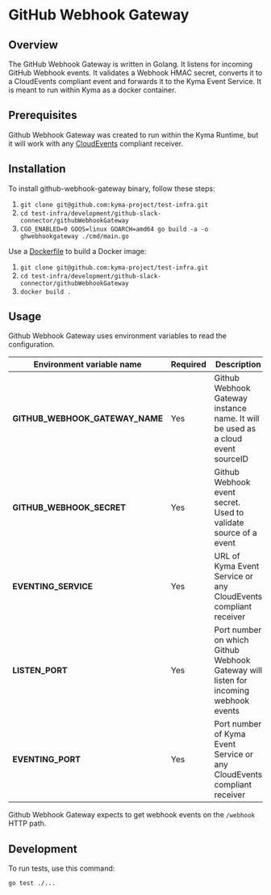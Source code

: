 # GitHub Webhook Gateway

## Overview

The GitHub Webhook Gateway is written in Golang. It listens for incoming GitHub Webhook events. It validates a Webhook HMAC secret, converts it to a CloudEvents compliant event and forwards it to the Kyma Event Service. It is meant to run within Kyma as a docker container.

## Prerequisites

Github Webhook Gateway was created to run within the Kyma Runtime, but it will work with any [CloudEvents](https://github.com/cloudevents/spec/blob/v1.0/spec.md) compliant receiver.

## Installation

To install github-webhook-gateway binary, follow these steps:

1. `git clone git@github.com:kyma-project/test-infra.git`
2. `cd test-infra/development/github-slack-connector/githubWebhookGateway`
3. `CGO_ENABLED=0 GOOS=linux GOARCH=amd64 go build -a -o ghwebhookgateway ./cmd/main.go`

Use a [Dockerfile](Dockerfile) to build a Docker image:

1. `git clone git@github.com:kyma-project/test-infra.git`
2. `cd test-infra/development/github-slack-connector/githubWebhookGateway`
3. `docker build .`

## Usage

Github Webhook Gateway uses environment variables to read the configuration.

| Environment variable name | Required | Description |
|----------------|----------|-------------|
| **GITHUB_WEBHOOK_GATEWAY_NAME** | Yes | Github Webhook Gateway instance name. It will be used as a cloud event sourceID |
| **GITHUB_WEBHOOK_SECRET** | Yes | Github Webhook event secret. Used to validate source of a event |
| **EVENTING_SERVICE** | Yes | URL of Kyma Event Service or any CloudEvents compliant receiver |
| **LISTEN_PORT** | Yes | Port number on which Github Webhook Gateway will listen for incoming webhook events |
| **EVENTING_PORT** | Yes | Port number of Kyma Event Service or any CloudEvents compliant receiver |

Github Webhook Gateway expects to get webhook events on the `/webhook` HTTP path.

## Development

To run tests, use this command:

`go test ./...`
